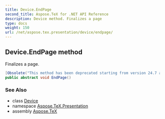```yaml
---
title: Device.EndPage
second_title: Aspose.TeX for .NET API Reference
description: Device method. Finalizes a page
type: docs
weight: 150
url: /net/aspose.tex.presentation/device/endpage/
---
```

## Device.EndPage method

Finalizes a page.

```csharp
[Obsolete("This method has been deprecated starting from version 24.7 and will be hidden in version 24.10.")]
public abstract void EndPage()
```

### See Also

* class [Device](../)
* namespace [Aspose.TeX.Presentation](../../device/)
* assembly [Aspose.TeX](../../../)


